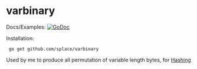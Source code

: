 # varbinary

Docs/Examples: [![GoDoc](https://godoc.org/github.com/splace/varbinary?status.svg)](https://godoc.org/github.com/splace/varbinary) 

Installation:

     go get github.com/splace/varbinary

Used by me to produce all permutation of variable length bytes, for [Hashing](https://github.com/splace/hashing)
